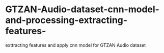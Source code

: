 # GTZAN-Audio-dataset-cnn-model-and-processing-extracting-features-
exttracting features and apply cnn model for GTZAN Audio dataset

